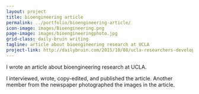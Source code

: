 ```yaml
---
layout: project
title: bioengineering article
permalink: ../portfolio/bioengineering-article/
icon-image: images/Bioengineering.png
page-image: images/bioengineeringphoto.jpg
grid-class: daily-bruin writing
tagline: article about bioengineering research at UCLA
project-link: http://dailybruin.com/2015/10/08/ucla-researchers-develop-camera-technique-to-find-cancerous-tissue/
---
```


I wrote an article about bioengineering research at UCLA.

I interviewed, wrote, copy-edited, and published the article. Another member from the newspaper photographed the images in the article.
